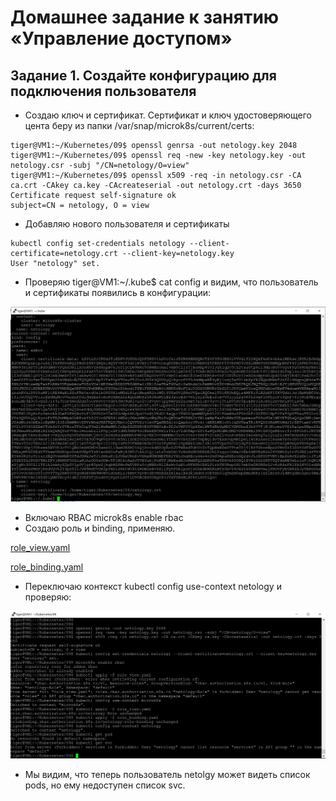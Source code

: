 # Домашнее задание к занятию «Управление доступом»

## Задание 1.  Создайте конфигурацию для подключения пользователя

* Создаю ключ и сертификат. Сертификат и ключ удостоверяющего цента беру из папки /var/snap/microk8s/current/certs:
```
tiger@VM1:~/Kubernetes/09$ openssl genrsa -out netology.key 2048
tiger@VM1:~/Kubernetes/09$ openssl req -new -key netology.key -out netology.csr -subj "/CN=netology/O=view"
tiger@VM1:~/Kubernetes/09$ openssl x509 -req -in netology.csr -CA ca.crt -CAkey ca.key -CAcreateserial -out netology.crt -days 3650
Certificate request self-signature ok
subject=CN = netology, O = view
```
* Добавляю нового пользователя и сертификаты
```
kubectl config set-credentials netology --client-certificate=netology.crt --client-key=netology.key
User "netology" set.
```
* Проверяю  tiger@VM1:~/.kube$ cat config и видим, что пользователь и сертификаты появились в конфигурации:

![.kube/config](https://github.com/A-Tagir/kubernetes/blob/main/09/Kubernetes09-User-OK.png)

* Включаю RBAC microk8s enable rbac
* Создаю роль и binding, применяю.

[role_view.yaml](https://github.com/A-Tagir/kubernetes/blob/main/09/role_view.yaml)

[role_binding.yaml](https://github.com/A-Tagir/kubernetes/blob/main/09/role_binding.yaml)

* Переключаю контекст  kubectl config use-context netology  и проверяю:

![RBAC_OK](https://github.com/A-Tagir/kubernetes/blob/main/09/Kubernetes09-RBAC-OK.png)

* Мы видим, что теперь пользователь netolgy может видеть список pods, но ему недоступен список svc.
